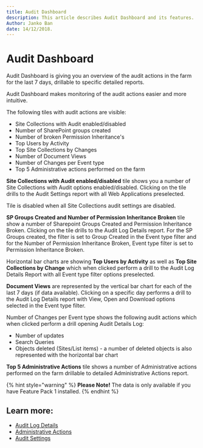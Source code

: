 ```yaml
---
title: Audit Dashboard
description: This article describes Audit Dashboard and its features.
Author: Janko Ban
date: 14/12/2018.
---
```


# Audit Dashboard

Audit Dashboard is giving you an overview of the audit actions in the farm for the last 7 days, drillable to specific detailed reports.

Audit Dashboard makes monitoring of the audit actions easier and more intuitive.

The following tiles with audit actions are visible:

* Site Collections with Audit enabled/disabled
* Number of SharePoint groups created
* Number of broken Permission Inheritance's
* Top Users by Activity
* Top Site Collections by Changes
* Number of Document Views
* Number of Changes per Event type
* Top 5 Administrative actions performed on the farm

**Site Collections with Audit enabled/disabled** tile shows you a number of Site Collections with Audit options enabled/disabled. Clicking on the tile drills to the Audit Settings report with all Web Applications preselected.

Tile is disabled when all Site Collections audit settings are disabled.

**SP Groups Created and Number of Permission Inheritance Broken** tile show a number of Sharepoint Groups Created and Permission Inheritance Broken. Clicking on the tile drills to the Audit Log Details report. For the SP Groups created, the filter is set to Group Created in the Event type filter and for the Number of Permission Inheritance Broken, Event type filter is set to Permission Inheritance Broken.

Horizontal bar charts are showing **Top Users by Activity** as well as **Top Site Collections by Change** which when clicked perform a drill to the Audit Log Details Report with all Event type filter options preselected.

**Document Views** are represented by the vertical bar chart for each of the last 7 days \(if data available\). Clicking on a specific day performs a drill to the Audit Log Details report with View, Open and Download options selected in the Event type filter.

Number of Changes per Event type shows the following audit actions which when clicked perform a drill opening Audit Details Log:

* Number of updates
* Search Queries
* Objects deleted \(Sites/List items\) - a number of deleted objects is also represented with the horizontal bar chart

**Top 5 Administrative Actions** tile shows a number of Administrative actions performed on the farm drillable to detailed Administrative Actions report.

{% hint style="warning" %}
**Please Note!** The data is only available if you have Feature Pack 1 installed.
{% endhint %}

## Learn more:

* [Audit Log Details](audit-dashboard.md)
* [Administrative Actions](administrative-actions.md)
* [Audit Settings](audit-settings.md)


